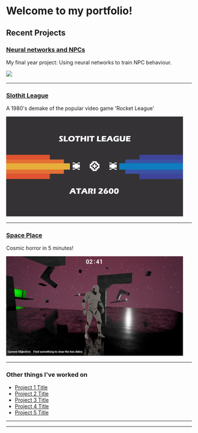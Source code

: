 # Welcome to my portfolio!

## Recent Projects 

### [Neural networks and NPCs](/pdf/sample_presentation.pdf)
My final year project: Using neural networks to train NPC behaviour.

<img src="https://miro.medium.com/max/1063/0*u-AnjlGU9IxM5_Ju.png" width=480>

---

### [Slothit League](/_pages/Slothit-League)

A 1980's demake of the popular video game 'Rocket League'

<img src="images/sloth_thumb.png">

---

### [Space Place](http://example.com/)
Cosmic horror in 5 minutes!

<img src="images/space_place.PNG" width=480/>

---

### Other things I've worked on

- [Project 1 Title](http://example.com/)
- [Project 2 Title](http://example.com/)
- [Project 3 Title](http://example.com/)
- [Project 4 Title](http://example.com/)
- [Project 5 Title](http://example.com/)

---




---